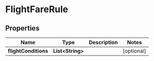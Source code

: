 # FlightFareRule

## Properties
Name | Type | Description | Notes
------------ | ------------- | ------------- | -------------
**flightConditions** | **List&lt;String&gt;** |  |  [optional]
